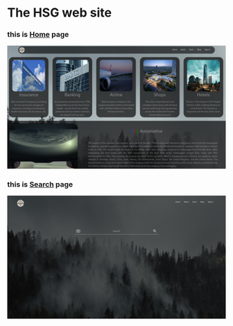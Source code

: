 # The HSG web site
<h3>this is <a href="./Home.html">Home</a> page</h3>
<img class="" src="./image/Screenshot_2023-01-03_09_12_19.png" alt="" title="Search">
<h3>this is <a href="./Search.html">Search</a> page</h3>
<img class="" src="./image/Screenshot_search.png" alt="" title="Search">
